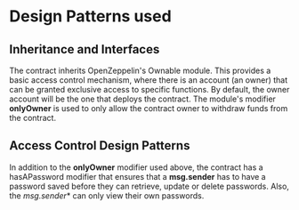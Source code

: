 # Design Patterns used

## Inheritance and Interfaces

The contract inherits OpenZeppelin's Ownable module. This provides a basic access control mechanism, where there is an account (an owner) that can be granted exclusive access to specific functions. By default, the owner account will be the one that deploys the contract. The module's modifier **onlyOwner** is used to only allow the contract owner to withdraw funds from the contract.

## Access Control Design Patterns

In addition to the **onlyOwner** modifier used above, the contract has a hasAPassword modifier that ensures that a **msg.sender** has to have a password saved before they can retrieve, update or delete passwords. Also, the *msg.sender** can only view their own passwords. 